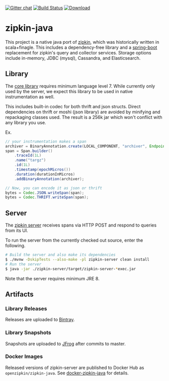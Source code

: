 [![Gitter chat](http://img.shields.io/badge/gitter-join%20chat%20%E2%86%92-brightgreen.svg)](https://gitter.im/openzipkin/zipkin) [![Build Status](https://travis-ci.org/openzipkin/zipkin-java.svg?branch=master)](https://travis-ci.org/openzipkin/zipkin-java) [![Download](https://api.bintray.com/packages/openzipkin/maven/zipkin-java/images/download.svg) ](https://bintray.com/openzipkin/maven/zipkin-java/_latestVersion)

# zipkin-java
This project is a native java port of [zipkin](https://github.com/openzipkin/zipkin), which was historically written in scala+finagle. This includes a dependency-free library and a [spring-boot](http://projects.spring.io/spring-boot/) replacement for zipkin's query and collector services. Storage options include in-memory, JDBC (mysql), Cassandra, and Elasticsearch.

## Library
The [core library](https://github.com/openzipkin/zipkin-java/tree/master/zipkin/src/main/java/io/zipkin) requires minimum language level 7. While currently only used by the server, we expect this library to be used in native instrumentation as well.

This includes built-in codec for both thrift and json structs. Direct dependencies on thrift or moshi (json library) are avoided by minifying and repackaging classes used. The result is a 256k jar which won't conflict with any library you use.

Ex.
```java
// your instrumentation makes a span
archiver = BinaryAnnotation.create(LOCAL_COMPONENT, "archiver", Endpoint.create("service", 127 << 24 | 1));
span = Span.builder()
    .traceId(1L)
    .name("targz")
    .id(1L)
    .timestamp(epochMicros())
    .duration(durationInMicros)
    .addBinaryAnnotation(archiver);

// Now, you can encode it as json or thrift
bytes = Codec.JSON.writeSpan(span);
bytes = Codec.THRIFT.writeSpan(span);
```

## Server
The [zipkin server](https://github.com/openzipkin/zipkin-java/tree/master/zipkin-server)
receives spans via HTTP POST and respond to queries from its UI.

To run the server from the currently checked out source, enter the following.
```bash
# Build the server and also make its dependencies
$ ./mvnw -DskipTests --also-make -pl zipkin-server clean install
# Run the server
$ java -jar ./zipkin-server/target/zipkin-server-*exec.jar
```

Note that the server requires minimum JRE 8.

## Artifacts
### Library Releases
Releases are uploaded to [Bintray](https://bintray.com/openzipkin/maven/zipkin-java).
### Library Snapshots
Snapshots are uploaded to [JFrog](http://oss.jfrog.org/artifactory/oss-snapshot-local) after commits to master.
### Docker Images
Released versions of zipkin-server are published to Docker Hub as `openzipkin/zipkin-java`.
See [docker-zipkin-java](https://github.com/openzipkin/docker-zipkin-java) for details.
